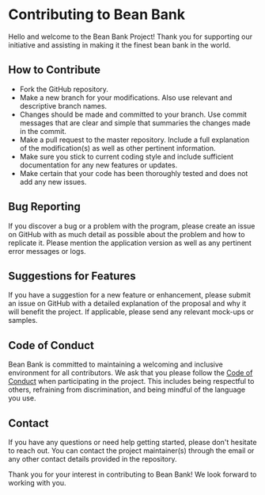 # Contributing to Bean Bank
Hello and welcome to the Bean Bank Project! Thank you for supporting our initiative and assisting in making it the finest bean bank in the world.

## How to Contribute
- Fork the GitHub repository.
- Make a new branch for your modifications. Also use relevant and descriptive branch names.
- Changes should be made and committed to your branch. Use commit messages that are clear and simple that summaries the changes made in the commit.
- Make a pull request to the master repository. Include a full explanation of the modification(s) as well as other pertinent information.
- Make sure you stick to current coding style and include sufficient documentation for any new features or updates.
- Make certain that your code has been thoroughly tested and does not add any new issues.

## Bug Reporting
If you discover a bug or a problem with the program, please create an issue on GitHub with as much detail as possible about the problem and how to replicate it. Please mention the application version as well as any pertinent error messages or logs.


## Suggestions for Features
If you have a suggestion for a new feature or enhancement, please submit an issue on GitHub with a detailed explanation of the proposal and why it will benefit the project. If applicable, please send any relevant mock-ups or samples.

## Code of Conduct
Bean Bank is committed to maintaining a welcoming and inclusive environment for all contributors. We ask that you please follow the [Code of Conduct](https://github.com/LogicalLokesh/Bean-Bank/blob/master/CODE_OF_CONDUCT.md) when participating in the project. This includes being respectful to others, refraining from discrimination, and being mindful of the language you use.

## Contact
If you have any questions or need help getting started, please don't hesitate to reach out. You can contact the project maintainer(s) through the email or any other contact details provided in the repository.

Thank you for your interest in contributing to Bean Bank! We look forward to working with you.
